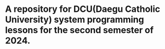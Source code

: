 # A repository for **DCU(Daegu Catholic University)** system programming lessons for the second semester of 2024.
